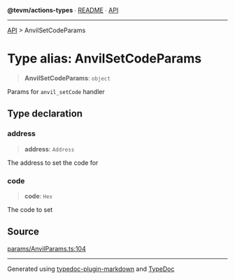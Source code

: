 **@tevm/actions-types** ∙ [README](../README.md) ∙ [API](../API.md)

***

[API](../API.md) > AnvilSetCodeParams

# Type alias: AnvilSetCodeParams

> **AnvilSetCodeParams**: `object`

Params for `anvil_setCode` handler

## Type declaration

### address

> **address**: `Address`

The address to set the code for

### code

> **code**: `Hex`

The code to set

## Source

[params/AnvilParams.ts:104](https://github.com/evmts/tevm-monorepo/blob/main/packages/actions-types/src/params/AnvilParams.ts#L104)

***
Generated using [typedoc-plugin-markdown](https://www.npmjs.com/package/typedoc-plugin-markdown) and [TypeDoc](https://typedoc.org/)
